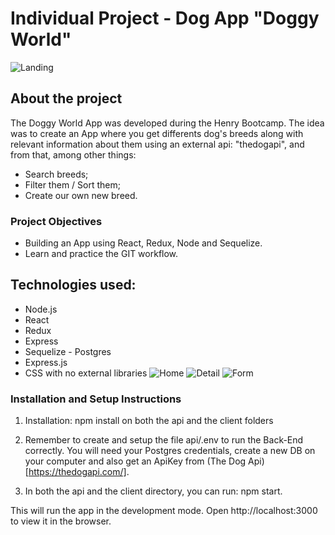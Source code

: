 # Individual Project - Dog App "Doggy World"
![Landing](https://user-images.githubusercontent.com/86334859/142327340-24ac51c2-b85d-443e-8b9a-55eb6774049c.png)

## About the project 
The Doggy World App was developed during the Henry Bootcamp. The idea was to create an App where you get differents dog's breeds along with relevant information about them using an external api: "thedogapi", and from that, among other things:

- Search breeds;
- Filter them / Sort them;
- Create our own new breed.

### Project Objectives
- Building an App using React, Redux, Node and Sequelize.
- Learn and practice the GIT workflow.

## Technologies used:
- Node.js
- React
- Redux
- Express
- Sequelize - Postgres
- Express.js
- CSS with no external libraries
![Home](https://user-images.githubusercontent.com/86334859/142331682-ec991310-4269-4d75-bf48-f4c64a3ff87f.png)
![Detail](https://user-images.githubusercontent.com/86334859/142331713-f93f56bc-2e19-48c6-ab63-b2d2512bc51d.png)
![Form](https://user-images.githubusercontent.com/86334859/142331725-cf741900-bf5c-492b-babe-f955c6c35060.png)

### Installation and Setup Instructions
1. Installation: npm install on both the api and the client folders

2. Remember to create and setup the file api/.env to run the Back-End correctly. You will need your Postgres credentials, create a new DB on your computer and also get an ApiKey from (The Dog Api)[https://thedogapi.com/].

3. In both the api and the client directory, you can run: npm start.

This will run the app in the development mode.
Open http://localhost:3000 to view it in the browser.
